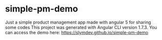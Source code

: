 # simple-pm-demo
Just a simple product management app made with angular 5 for sharing some codes
This project was generated with Angular CLI version 1.7.3.
You can access the demo here: https://slymdev.github.io/simple-pm-demo
